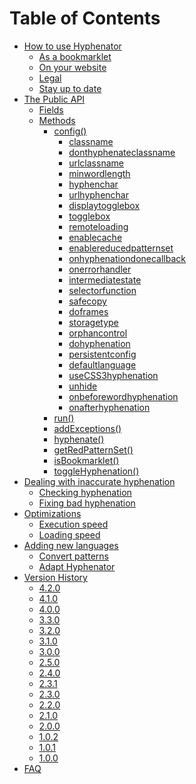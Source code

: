 # Table of Contents #

  * [How to use Hyphenator](https://github.com/mnater/Hyphenator.js/blob/wiki/en_HowToUseHyphenator.md)
    * [As a bookmarklet](https://github.com/mnater/Hyphenator.js/blob/wiki/en_HowToUseHyphenator.md#using-hyphenator-as-a-bookmarklet)
    * [On your website](https://github.com/mnater/Hyphenator.js/blob/wiki/en_HowToUseHyphenator.md#using-hyphenator-on-your-website)
    * [Legal](https://github.com/mnater/Hyphenator.js/blob/wiki/en_HowToUseHyphenator.md#legal)
    * [Stay up to date](https://github.com/mnater/Hyphenator.js/blob/wiki/en_HowToUseHyphenator.md#stay-up-to-date)
  * [The Public API](https://github.com/mnater/Hyphenator.js/blob/wiki/en_PublicAPI.md)
    * [Fields](https://github.com/mnater/Hyphenator.js/blob/wiki/en_PublicAPI.md#fields)
    * [Methods](https://github.com/mnater/Hyphenator.js/blob/wiki/en_PublicAPI.md#methods)
      * [config()](https://github.com/mnater/Hyphenator.js/blob/wiki/en_PublicAPI.md#void-Hyphenator.configobject_settings)
        * [classname](https://github.com/mnater/Hyphenator.js/blob/wiki/en_PublicAPI.md#properties-classname-and-donthyphenateclassname)
        * [donthyphenateclassname](https://github.com/mnater/Hyphenator.js/blob/wiki/en_PublicAPI.md#properties-classname-and-donthyphenateclassname)
        * [urlclassname](https://github.com/mnater/Hyphenator.js/blob/wiki/en_PublicAPI.md#property-urlclassname)
        * [minwordlength](https://github.com/mnater/Hyphenator.js/blob/wiki/en_PublicAPI.md#property-minwordlength)
        * [hyphenchar](https://github.com/mnater/Hyphenator.js/blob/wiki/en_PublicAPI.md#property-hyphenchar)
        * [urlhyphenchar](https://github.com/mnater/Hyphenator.js/blob/wiki/en_PublicAPI.md#property-urlhyphenchar)
        * [displaytogglebox](https://github.com/mnater/Hyphenator.js/blob/wiki/en_PublicAPI.md#property-displaytogglebox)
        * [togglebox](https://github.com/mnater/Hyphenator.js/blob/wiki/en_PublicAPI.md#property-togglebox)
        * [remoteloading](https://github.com/mnater/Hyphenator.js/blob/wiki/en_PublicAPI.md#property-remoteloading)
        * [enablecache](https://github.com/mnater/Hyphenator.js/blob/wiki/en_PublicAPI.md#property-enablecache)
        * [enablereducedpatternset](https://github.com/mnater/Hyphenator.js/blob/wiki/en_PublicAPI.md#property-enablereducedpatternset)
        * [onhyphenationdonecallback](https://github.com/mnater/Hyphenator.js/blob/wiki/en_PublicAPI.md#property-onhyphenationdonecallback)
        * [onerrorhandler](https://github.com/mnater/Hyphenator.js/blob/wiki/en_PublicAPI.md#property-onerrorhandler)
        * [intermediatestate](https://github.com/mnater/Hyphenator.js/blob/wiki/en_PublicAPI.md#property-intermediatestate)
        * [selectorfunction](https://github.com/mnater/Hyphenator.js/blob/wiki/en_PublicAPI.md#property-selectorfunction)
        * [safecopy](https://github.com/mnater/Hyphenator.js/blob/wiki/en_PublicAPI.md#property-safecopy)
        * [doframes](https://github.com/mnater/Hyphenator.js/blob/wiki/en_PublicAPI.md#property-doframes)
        * [storagetype](https://github.com/mnater/Hyphenator.js/blob/wiki/en_PublicAPI.md#property-storagetype)
        * [orphancontrol](https://github.com/mnater/Hyphenator.js/blob/wiki/en_PublicAPI.md#property-orphancontrol)
        * [dohyphenation](https://github.com/mnater/Hyphenator.js/blob/wiki/en_PublicAPI.md#property-dohyphenation)
        * [persistentconfig](https://github.com/mnater/Hyphenator.js/blob/wiki/en_PublicAPI.md#property-persistentconfig)
        * [defaultlanguage](https://github.com/mnater/Hyphenator.js/blob/wiki/en_PublicAPI.md#property-defaultlanguage)
        * [useCSS3hyphenation](https://github.com/mnater/Hyphenator.js/blob/wiki/en_PublicAPI.md#property-useCSS3hyphenation)
        * [unhide](https://github.com/mnater/Hyphenator.js/blob/wiki/en_PublicAPI.md#property-unhide)
        * [onbeforewordhyphenation](https://github.com/mnater/Hyphenator.js/blob/wiki/en_PublicAPI.md#property-onbeforewordhyphenation)
        * [onafterhyphenation](https://github.com/mnater/Hyphenator.js/blob/wiki/en_PublicAPI.md#property-onafterhyphenation)
      * [run()](https://github.com/mnater/Hyphenator.js/blob/wiki/en_PublicAPI.md#void-hyphenatorrun)
      * [addExceptions()](https://github.com/mnater/Hyphenator.js/blob/wiki/en_PublicAPI.md#void-hyphenatoraddexceptionsstring-language-string-words)
      * [hyphenate()](https://github.com/mnater/Hyphenator.js/blob/wiki/en_PublicAPI.md#mixed-hyphenatorhyphenatemixed-target-string-lang)
      * [getRedPatternSet()](https://github.com/mnater/Hyphenator.js/blob/wiki/en_PublicAPI.md#bool-hyphenatorgetredpatternsetstring-lang)
      * [isBookmarklet()](https://github.com/mnater/Hyphenator.js/blob/wiki/en_PublicAPI.md#bool-hyphenatorisbookmarklet)
      * [toggleHyphenation()](https://github.com/mnater/Hyphenator.js/blob/wiki/en_PublicAPI.md#void-hyphenatortogglehyphenation)
  * [Dealing with inaccurate hyphenation](https://github.com/mnater/Hyphenator.js/blob/wiki/en_DealingWithInaccurateHyphenation.md)
    * [Checking hyphenation](https://github.com/mnater/Hyphenator.js/blob/wiki/en_DealingWithInaccurateHyphenation.md#checking-hyphenation)
    * [Fixing bad hyphenation](https://github.com/mnater/Hyphenator.js/blob/wiki/en_DealingWithInaccurateHyphenation.md#fixing-bad-hyphenation)
  * [Optimizations](https://github.com/mnater/Hyphenator.js/blob/wiki/en_Optimizations.md)
    * [Execution speed](https://github.com/mnater/Hyphenator.js/blob/wiki/en_Optimizations.md#execution-speed)
    * [Loading speed](https://github.com/mnater/Hyphenator.js/blob/wiki/en_Optimizations.md#loading-speed)
  * [Adding new languages](https://github.com/mnater/Hyphenator.js/blob/wiki/en_AddNewLanguage.md)
    * [Convert patterns](https://github.com/mnater/Hyphenator.js/blob/wiki/en_AddNewLanguage.md#converting-the-patterns)
    * [Adapt Hyphenator](https://github.com/mnater/Hyphenator.js/blob/wiki/en_AddNewLanguage.md#adapt-code-in-Hyphenator)
  * [Version History](https://github.com/mnater/Hyphenator.js/blob/wiki/en_VersionHistory.md)
    * [4.2.0](https://github.com/mnater/Hyphenator.js/blob/wiki/en_VersionHistory?ts=1366920049&updated=en_VersionHistory.md#(April_25,_2013))
    * [4.1.0](https://github.com/mnater/Hyphenator.js/blob/wiki/en_VersionHistory.md#(October_18,_2012))
    * [4.0.0](https://github.com/mnater/Hyphenator.js/blob/wiki/en_VersionHistory.md#(August_05,_2011))
    * [3.3.0](https://github.com/mnater/Hyphenator.js/blob/wiki/en_VersionHistory.md#(April_6,_2011))
    * [3.2.0](https://github.com/mnater/Hyphenator.js/blob/wiki/en_VersionHistory.md#(November_14,_2010))
    * [3.1.0](https://github.com/mnater/Hyphenator.js/blob/wiki/en_VersionHistory.md#(September_2,_2010))
    * [3.0.0](https://github.com/mnater/Hyphenator.js/blob/wiki/en_VersionHistory.md#(June_16,_2010))
    * [2.5.0](https://github.com/mnater/Hyphenator.js/blob/wiki/en_VersionHistory.md#(February_27,_2010))
    * [2.4.0](https://github.com/mnater/Hyphenator.js/blob/wiki/en_VersionHistory.md#(October_09,_2009))
    * [2.3.1](https://github.com/mnater/Hyphenator.js/blob/wiki/en_VersionHistory.md#(August_05,_2009))
    * [2.3.0](https://github.com/mnater/Hyphenator.js/blob/wiki/en_VersionHistory.md#(July_14,_2009))
    * [2.2.0](https://github.com/mnater/Hyphenator.js/blob/wiki/en_VersionHistory.md#(May_06,_2009))
    * [2.1.0](https://github.com/mnater/Hyphenator.js/blob/wiki/en_VersionHistory.md#(Apr_05,_2009))
    * [2.0.0](https://github.com/mnater/Hyphenator.js/blob/wiki/en_VersionHistory.md#(Mar_15,_2009))
    * [1.0.2](https://github.com/mnater/Hyphenator.js/blob/wiki/en_VersionHistory.md#(Mar_08,_2009))
    * [1.0.1](https://github.com/mnater/Hyphenator.js/blob/wiki/en_VersionHistory.md#(Mar_02,_2009))
    * [1.0.0](https://github.com/mnater/Hyphenator.js/blob/wiki/en_VersionHistory.md#(Feb_21,_2009))
  * [FAQ](https://github.com/mnater/Hyphenator.js/blob/wiki/en_FAQ.md)